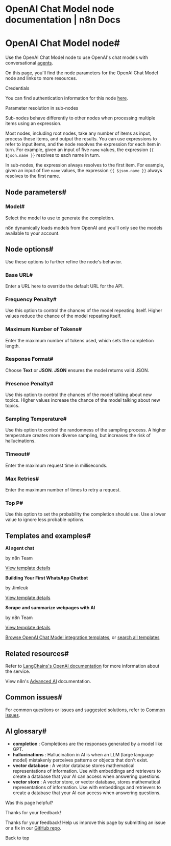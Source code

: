 # OpenAI Chat Model node documentation | n8n Docs

[ ](https://github.com/n8n-io/n8n-docs/edit/main/docs/integrations/builtin/cluster-nodes/sub-nodes/n8n-nodes-langchain.lmchatopenai/index.md "Edit this page")

# OpenAI Chat Model node#

Use the OpenAI Chat Model node to use OpenAI's chat models with conversational [agents](../../../../../glossary/#ai-agent).

On this page, you'll find the node parameters for the OpenAI Chat Model node and links to more resources.

Credentials

You can find authentication information for this node [here](../../../credentials/openai/).

Parameter resolution in sub-nodes

Sub-nodes behave differently to other nodes when processing multiple items using an expression.

Most nodes, including root nodes, take any number of items as input, process these items, and output the results. You can use expressions to refer to input items, and the node resolves the expression for each item in turn. For example, given an input of five `name` values, the expression `{{ $json.name }}` resolves to each name in turn.

In sub-nodes, the expression always resolves to the first item. For example, given an input of five `name` values, the expression `{{ $json.name }}` always resolves to the first name.

## Node parameters#

### Model#

Select the model to use to generate the completion.

n8n dynamically loads models from OpenAI and you'll only see the models available to your account.

## Node options#

Use these options to further refine the node's behavior.

### Base URL#

Enter a URL here to override the default URL for the API.

### Frequency Penalty#

Use this option to control the chances of the model repeating itself. Higher values reduce the chance of the model repeating itself.

### Maximum Number of Tokens#

Enter the maximum number of tokens used, which sets the completion length.

### Response Format#

Choose **Text** or **JSON**. **JSON** ensures the model returns valid JSON.

### Presence Penalty#

Use this option to control the chances of the model talking about new topics. Higher values increase the chance of the model talking about new topics.

### Sampling Temperature#

Use this option to control the randomness of the sampling process. A higher temperature creates more diverse sampling, but increases the risk of hallucinations.

### Timeout#

Enter the maximum request time in milliseconds.

### Max Retries#

Enter the maximum number of times to retry a request.

### Top P#

Use this option to set the probability the completion should use. Use a lower value to ignore less probable options. 

## Templates and examples#

**AI agent chat**

by n8n Team

[View template details](https://n8n.io/workflows/1954-ai-agent-chat/)

**Building Your First WhatsApp Chatbot**

by Jimleuk

[View template details](https://n8n.io/workflows/2465-building-your-first-whatsapp-chatbot/)

**Scrape and summarize webpages with AI**

by n8n Team

[View template details](https://n8n.io/workflows/1951-scrape-and-summarize-webpages-with-ai/)

[Browse OpenAI Chat Model integration templates](https://n8n.io/integrations/openai-chat-model/), or [search all templates](https://n8n.io/workflows/)

## Related resources#

Refer to [LangChains's OpenAI documentation](https://js.langchain.com/docs/integrations/chat/openai/) for more information about the service.

View n8n's [Advanced AI](../../../../../advanced-ai/) documentation.

## Common issues#

For common questions or issues and suggested solutions, refer to [Common issues](common-issues/).

## AI glossary#

  * **completion** : Completions are the responses generated by a model like GPT.
  * **hallucinations** : Hallucination in AI is when an LLM (large language model) mistakenly perceives patterns or objects that don't exist.
  * **vector database** : A vector database stores mathematical representations of information. Use with embeddings and retrievers to create a database that your AI can access when answering questions.
  * **vector store** : A vector store, or vector database, stores mathematical representations of information. Use with embeddings and retrievers to create a database that your AI can access when answering questions.

Was this page helpful? 

Thanks for your feedback! 

Thanks for your feedback! Help us improve this page by submitting an issue or a fix in our [GitHub repo](https://github.com/n8n-io/n8n-docs). 

Back to top